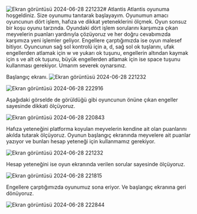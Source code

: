 ![Ekran görüntüsü 2024-06-28 221232](https://github.com/melcaj13/Atlantis/assets/148561141/73ab88f6-64c7-4bc7-86b4-605ddaa56986)# Atlantis
Atlantis oyunuma hoşgeldiniz. Size oyunumu tanıtarak başlayayım. Oyunumun amacı oyuncunun dört işlem, hafıza ve dikkat yeteneklerini ölçmek. Oyun sonsuz bir koşu oyunu tarzında. Oyundaki dört işlem sorularını karşımıza çıkan meyvelerin puanları yardınıyla çözüyoruz ve her doğru cevabımızda karşımıza yeni işlemler geliyor. Engellere çarptığımızda ise oyun malesef bitiyor. Oyuncunun sağ sol kontrolü için a, d, sağ sol ok tuşlarını, ufak engellerden atlamak için w ve yukarı ok tuşunu, engellerin altından kaymak için s ve alt ok tuşunu, büyük engellerden atlamak için ise space tuşunu kullanması gerekiyor. Umarım severek oynarsınız.

Başlangıç ekranı.
![Ekran görüntüsü 2024-06-28 221232](https://github.com/melcaj13/Atlantis/assets/148561141/40ed279f-02e7-49db-a6f0-f473b3d1fe70)

![Ekran görüntüsü 2024-06-28 222916](https://github.com/melcaj13/Atlantis/assets/148561141/dc638eb2-9bfb-4b14-8750-9a9cb68d2a18)

Aşağıdaki görselde de görüldüğü gibi oyuncunun önüne çıkan engeller sayesinde dikkati ölçüyoruz.

![Ekran görüntüsü 2024-06-28 220843](https://github.com/melcaj13/Atlantis/assets/148561141/8328492c-d437-4248-a798-8fe90a131124)

Hafıza yeteneğini platforma koyulan meyvelerin kendine ait olan puanlarını akılda tutarak ölçüyoruz. Oyunun başlangıç ekranında meyvelere ait puanlar yazıyor ve bunları hesap yeteneği için kullanmamız gerekiyor.

![Ekran görüntüsü 2024-06-28 221232](https://github.com/melcaj13/Atlantis/assets/148561141/27852c61-0295-47d1-8291-1eea605301a0)

Hesap yeteneğini ise oyun ekranında verilen sorular sayesinde ölçüyoruz.

![Ekran görüntüsü 2024-06-28 221815](https://github.com/melcaj13/Atlantis/assets/148561141/8ff00231-b031-4289-a3c9-8a58c68e3c27)

Engellere çarptığımızda oyunumuz sona eriyor. Ve başlangıç ekranına geri dönüyoruz.

![Ekran görüntüsü 2024-06-28 222844](https://github.com/melcaj13/Atlantis/assets/148561141/67a64519-0452-4a75-9658-b1a00c67eaf9)
